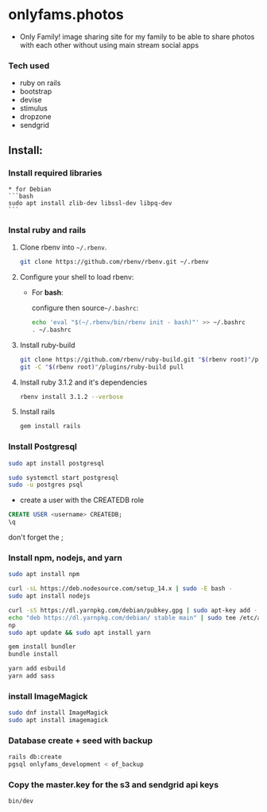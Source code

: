# onlyfams.photos


* Only Family!
image sharing site for my family to be able to share photos with each other without using main stream social apps

### Tech used
* ruby on rails
* bootstrap
* devise
* stimulus
* dropzone
* sendgrid

## Install:

### Install required libraries

    * for Debian
    ```bash
    sudo apt install zlib-dev libssl-dev libpq-dev
    ```

### Instal ruby and rails
1. Clone rbenv into `~/.rbenv`.

    ```bash
    git clone https://github.com/rbenv/rbenv.git ~/.rbenv
    ```

2. Configure your shell to load rbenv:

   * For **bash**:
     
     configure then source`~/.bashrc`:
     ```bash
     echo 'eval "$(~/.rbenv/bin/rbenv init - bash)"' >> ~/.bashrc
     . ~/.bashrc
     ```

3. Install ruby-build

    ```bash
    git clone https://github.com/rbenv/ruby-build.git "$(rbenv root)"/plugins/ruby-build
    git -C "$(rbenv root)"/plugins/ruby-build pull
    ```
4. Install ruby 3.1.2 and it's dependencies   

    ```bash
    rbenv install 3.1.2 --verbose
    ```
5. Install rails

    ```bash
    gem install rails
    ```
    
### Install Postgresql

```bash
sudo apt install postgresql

sudo systemctl start postgresql
sudo -u postgres psql
```

* create a user with the CREATEDB role

```sql
CREATE USER <username> CREATEDB;
\q
```
don't forget the ;

### Install npm, nodejs, and yarn

```bash
sudo apt install npm

curl -sL https://deb.nodesource.com/setup_14.x | sudo -E bash -
sudo apt install nodejs

curl -sS https://dl.yarnpkg.com/debian/pubkey.gpg | sudo apt-key add -
echo "deb https://dl.yarnpkg.com/debian/ stable main" | sudo tee /etc/apt/sources.list.d/yarn.list
np
sudo apt update && sudo apt install yarn
```

```bash
gem install bundler
bundle install

yarn add esbuild
yarn add sass
```

### install ImageMagick
```bash
sudo dnf install ImageMagick
sudo apt install imagemagick
```
### Database create + seed with backup
```bash
rails db:create
pgsql onlyfams_development < of_backup
```
### Copy the master.key for the s3 and sendgrid api keys

```
bin/dev
```

